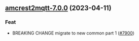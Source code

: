 

## [amcrest2mqtt-7.0.0](https://github.com/truecharts/charts/compare/amcrest2mqtt-6.0.9...amcrest2mqtt-7.0.0) (2023-04-11)

### Feat

- BREAKING CHANGE migrate to new common part 1 ([#7900](https://github.com/truecharts/charts/issues/7900))
  
  